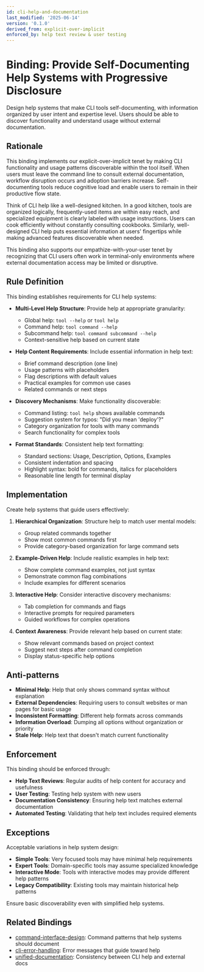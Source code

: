 ```yaml
---
id: cli-help-and-documentation
last_modified: '2025-06-14'
version: '0.1.0'
derived_from: explicit-over-implicit
enforced_by: help text review & user testing
---
```

# Binding: Provide Self-Documenting Help Systems with Progressive Disclosure

Design help systems that make CLI tools self-documenting, with information organized by user intent and expertise level. Users should be able to discover functionality and understand usage without external documentation.

## Rationale

This binding implements our explicit-over-implicit tenet by making CLI functionality and usage patterns discoverable within the tool itself. When users must leave the command line to consult external documentation, workflow disruption occurs and adoption barriers increase. Self-documenting tools reduce cognitive load and enable users to remain in their productive flow state.

Think of CLI help like a well-designed kitchen. In a good kitchen, tools are organized logically, frequently-used items are within easy reach, and specialized equipment is clearly labeled with usage instructions. Users can cook efficiently without constantly consulting cookbooks. Similarly, well-designed CLI help puts essential information at users' fingertips while making advanced features discoverable when needed.

This binding also supports our empathize-with-your-user tenet by recognizing that CLI users often work in terminal-only environments where external documentation access may be limited or disruptive.

## Rule Definition

This binding establishes requirements for CLI help systems:

- **Multi-Level Help Structure**: Provide help at appropriate granularity:
  - Global help: `tool --help` or `tool help`
  - Command help: `tool command --help`
  - Subcommand help: `tool command subcommand --help`
  - Context-sensitive help based on current state

- **Help Content Requirements**: Include essential information in help text:
  - Brief command description (one line)
  - Usage patterns with placeholders
  - Flag descriptions with default values
  - Practical examples for common use cases
  - Related commands or next steps

- **Discovery Mechanisms**: Make functionality discoverable:
  - Command listing: `tool help` shows available commands
  - Suggestion system for typos: "Did you mean 'deploy'?"
  - Category organization for tools with many commands
  - Search functionality for complex tools

- **Format Standards**: Consistent help text formatting:
  - Standard sections: Usage, Description, Options, Examples
  - Consistent indentation and spacing
  - Highlight syntax: bold for commands, italics for placeholders
  - Reasonable line length for terminal display

## Implementation

Create help systems that guide users effectively:

1. **Hierarchical Organization**: Structure help to match user mental models:
   - Group related commands together
   - Show most common commands first
   - Provide category-based organization for large command sets

2. **Example-Driven Help**: Include realistic examples in help text:
   - Show complete command examples, not just syntax
   - Demonstrate common flag combinations
   - Include examples for different scenarios

3. **Interactive Help**: Consider interactive discovery mechanisms:
   - Tab completion for commands and flags
   - Interactive prompts for required parameters
   - Guided workflows for complex operations

4. **Context Awareness**: Provide relevant help based on current state:
   - Show relevant commands based on project context
   - Suggest next steps after command completion
   - Display status-specific help options

## Anti-patterns

- **Minimal Help**: Help that only shows command syntax without explanation
- **External Dependencies**: Requiring users to consult websites or man pages for basic usage
- **Inconsistent Formatting**: Different help formats across commands
- **Information Overload**: Dumping all options without organization or priority
- **Stale Help**: Help text that doesn't match current functionality

## Enforcement

This binding should be enforced through:

- **Help Text Reviews**: Regular audits of help content for accuracy and usefulness
- **User Testing**: Testing help system with new users
- **Documentation Consistency**: Ensuring help text matches external documentation
- **Automated Testing**: Validating that help text includes required elements

## Exceptions

Acceptable variations in help system design:

- **Simple Tools**: Very focused tools may have minimal help requirements
- **Expert Tools**: Domain-specific tools may assume specialized knowledge
- **Interactive Mode**: Tools with interactive modes may provide different help patterns
- **Legacy Compatibility**: Existing tools may maintain historical help patterns

Ensure basic discoverability even with simplified help systems.

## Related Bindings

- [command-interface-design](./command-interface-design.md): Command patterns that help systems should document
- [cli-error-handling](./cli-error-handling.md): Error messages that guide toward help
- [unified-documentation](../../core/unified-documentation.md): Consistency between CLI help and external docs
